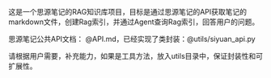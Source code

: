 这是一个思源笔记的RAG知识库项目，目标是通过思源笔记的API获取笔记的markdown文件，创建Rag索引，并通过Agent查询Rag索引，回答用户的问题。

思源笔记公共API文档： @API.md，已经实现了类封装：@utils/siyuan_api.py

请根据用户需要，补充能力，如果是工具方法，放入utils目录中，保证封装性和可扩展性。
